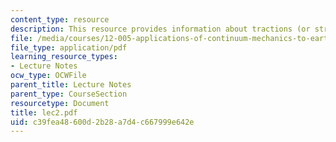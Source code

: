 ```yaml
---
content_type: resource
description: This resource provides information about tractions (or stress vector).
file: /media/courses/12-005-applications-of-continuum-mechanics-to-earth-atmospheric-and-planetary-sciences-spring-2006/c39fea48600d2b28a7d4c667999e642e_lec2.pdf
file_type: application/pdf
learning_resource_types:
- Lecture Notes
ocw_type: OCWFile
parent_title: Lecture Notes
parent_type: CourseSection
resourcetype: Document
title: lec2.pdf
uid: c39fea48-600d-2b28-a7d4-c667999e642e
---
```


